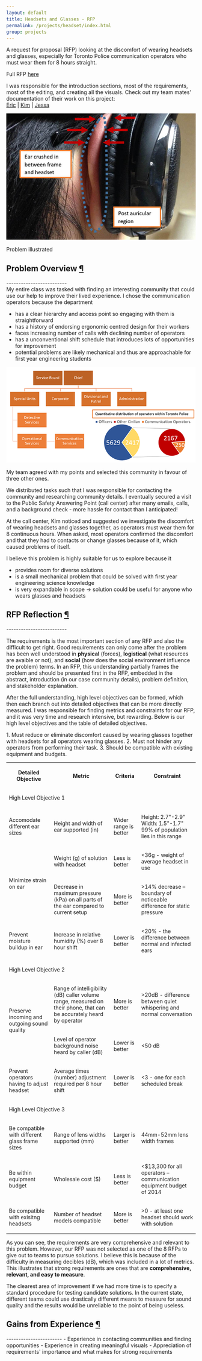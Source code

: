 ```yaml
---
layout: default
title: Headsets and Glasses - RFP
permalink: /projects/headset/index.html
group: projects
---
```

<div class="text-block">
<p>
	A request for proposal (RFP) looking at the discomfort of wearing headsets and glasses,
	especially for Toronto Police communication operators who must wear them for 8 hours straight.
</p>
<p>
	Full RFP <a href="headsetandglasses.pdf">here</a>
</p>
<p>
	I was responsible for the introduction sections, most of the requirements, most of the editing, and creating all the visuals.
	Check out my team mates' documentation of their work on this project: <br class="br-normal">
	<a href="http://jingboyangdesign.weebly.com/headset-discomfort-rfp.html">Eric</a> | 
	<a href="http://kimcota95.wix.com/portfolio#!reflection/c1e75">Kim</a> | 
	<a href="http://jzabaladesignportfolio.weebly.com/">Jessa </a>
</p>
</div>

<div class="frames">
<img src="problem.jpg">
<p>Problem illustrated</p>
</div>

<h2 class="anchor">Problem Overview <a class="anchor-link" title="permalink to section" href="#overview" name="overview">¶</a></h2>
-------------------------
<div class="text-block">
	My entire class was tasked with finding an interesting community that could use
	our help to improve their lived experience. I chose the communication operators because the department
</div>

 - has a clear hierarchy and access point so engaging with them is straightforward  
 - has a history of endorsing ergonomic centred design for their workers  
 - faces increasing number of calls with declining number of operators  
 - has a unconventional shift schedule that introduces lots of opportunities for improvement  
 - potential problems are likely mechanical and thus are approachable for first year engineering students
 
<img src="organization.png" alt="community organization">
<div class="text-block">
<p>
	My team agreed with my points and selected this community in favour of three other ones.
</p>
<p>
	We distributed tasks such that I was responsible for contacting the community and researching community details.
	I eventually secured a visit to the Public Safety Answering Point (call center) after many emails, calls, and a background check -
	more hassle for contact than I anticipated!
</p>
<p>
	At the call center, Kim noticed and suggested we investigate the discomfort of wearing
	headsets and glasses together, as operators must wear them for 8 continuous hours.
	When asked, most operators confirmed the discomfort and that they had to contacts or 
	change glasses because of it, which caused problems of itself.
</p>
<p>
	I believe this problem is highly suitable for us to explore because it
</p>
</div>

 - provides room for diverse solutions
 - is a small mechanical problem that could be solved with first year engineering science knowledge
 - is very expandable in scope -> solution could be useful for anyone who wears glasses and headsets

<h2 class="anchor">RFP Reflection <a class="anchor-link" title="permalink to section" href="#reflection" name="reflection">¶</a></h2>
-------------------------
<div class="text-block">
<p>
	The requirements is the most important section of any RFP and also the difficult to get right.
	Good requirements can only come after the problem has been well understood in <b>physical</b> (forces),
	<b>logistical</b> (what resources are avaible or not), and <b>social</b> (how does the social environment influence the problem) 
	terms. In an RFP, this understanding partially frames the problem and should be presented first in the RFP, 
	embedded in the abstract, introduction (in our case community details), problem definition, and stakeholder explanation.
</p>
<p>
	After the full understanding, high level objectives can be formed, which then each branch out into 
	detailed objectives that can be more directly measured. I was responsible for finding metrics and constraints 
	for our RFP, and it was very time and research intensive, but rewarding. Below is our high level objectives 
	and the table of detailed objectives.
</p>
</div>
 1. Must reduce or eliminate discomfort caused by wearing glasses together with headsets for all operators wearing glasses.  
 2.	Must not hinder any operators from performing their task.  
 3.	Should be compatible with existing equipment and budgets.  

<table class="pretty">
<tr>
	<th><p>Detailed Objective</p></th>
	<th><p>Metric</p></th>
	<th><p>Criteria</p></th>
	<th><p>Constraint</p></th>
</tr>
<tr>
	<td class="bar" colspan="4"><p>High Level Objective 1</p></td>
</tr>
<tr>
	<td><p>Accomodate different ear sizes</p></td>
	<td><p>Height and width of ear supported (in)</p></td>
	<td><p>Wider range is better</p></td>
	<td><p>Height: 2.7"-2.9" Width: 1.5"-1.7" 99% of population lies in this range</p></td>
</tr>
<tr>
	<td rowspan="2"><p>Minimize strain on ear</p></td>
	<td><p>Weight (g) of solution with headset</p></td>
	<td><p>Less is better</p></td>
	<td><p><36g - weight of average headset in use</p></td>
</tr>
<tr>
	<td><p>Decrease in maximum pressure (kPa) on all parts of the ear compared to current setup</p></td>
	<td><p>More is better</p></td>
	<td><p>>14% decrease – boundary of noticeable difference for static pressure</p></td>
</tr>
<tr>
	<td><p>Prevent moisture buildup in ear</p></td>
	<td><p>Increase in relative humidity (%) over 8 hour shift</p></td>
	<td><p>Lower is better</p></td>
	<td><p><20% - the difference between normal and infected ears</p></td>
</tr>
<tr>
	<td class="bar" colspan="4"><p>High Level Objective 2</p></td>
</tr>
<tr>
	<td rowspan="2"><p>Preserve incoming and outgoing sound quality</p></td>
	<td><p>Range of intelligibility (dB) caller volume range, measured on their phone, that can be accurately heard by operator</p></td>
	<td><p>More is better</p></td>
	<td><p>>20dB - difference between quiet whispering and normal conversation</p></td>
</tr>
<tr>
	<td><p>Level of operator background noise heard by caller (dB)</p></td>
	<td><p>Lower is better</p></td>
	<td><p><50 dB</p></td>
</tr>
<tr>
	<td><p>Prevent operators having to adjust headset</p></td>
	<td><p>Average times (number) adjustment required per 8 hour shift</p></td>
	<td><p>Lower is better</p></td>
	<td><p><3 - one for each scheduled break</p></td>
</tr>
<tr>
	<td class="bar" colspan="4"><p>High Level Objective 3</p></td>
</tr>
<tr>
	<td><p>Be compatible with different glass frame sizes</p></td>
	<td><p>Range of lens widths supported (mm)</p></td>
	<td><p>Larger is better</p></td>
	<td><p>44mm-52mm lens width frames</p></td>
</tr>
<tr>
	<td><p>Be within equipment budget</p></td>
	<td><p>Wholesale cost ($)</p></td>
	<td><p>Less is better</p></td>
	<td><p><$13,300 for all operators – communication equipment budget of 2014</p></td>
</tr>
<tr>
	<td><p>Be compatible with exisitng headsets</p></td>
	<td><p>Number of headset models compatible</p></td>
	<td><p>More is better</p></td>
	<td><p>>0 - at least one headset should work with solution</p></td>
</tr>
</table>

<div class="text-block">
<p>
	As you can see, the requirements are very comprehensive and relevant to this problem.
	However, our RFP was not selected as one of the 8 RFPs to give out to teams 
	to pursue solutions. I believe this is because of the difficulty in measuring
	decibles (dB), which was included in a lot of metrics.
	This illustrates that strong requirements are ones that are <b>comprehensive, relevant, and
	easy to measure</b>. 
</p>
<p>
	The clearest area of improvement if we had more time is to specify a 
	standard procedure for testing candidate solutions. In the current state,
	different teams could use drastically different means to measure for sound quality 
	and the results would be unreliable to the point of being useless.
</p>
</div>

<h2 class="anchor">Gains from Experience <a class="anchor-link" title="permalink to section" href="#gains" name="gains">¶</a></h2>
-----------------------
 - Experience in contacting communities and finding opportunities
 - Experience in creating meaningful visuals
 - Appreciation of requirements' importance and what makes for strong requirements